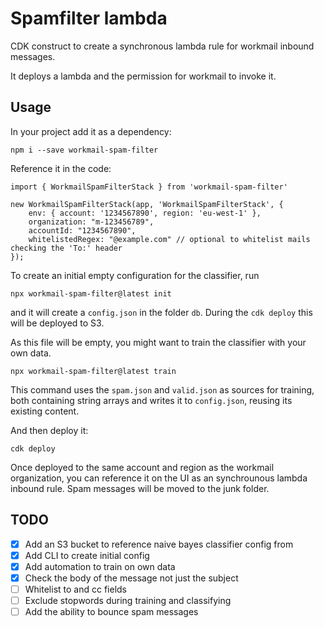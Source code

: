 # Spamfilter lambda

CDK construct to create a synchronous lambda rule for workmail inbound messages.

It deploys a lambda and the permission for workmail to invoke it.

## Usage

In your project add it as a dependency:

    npm i --save workmail-spam-filter

Reference it in the code: 

    import { WorkmailSpamFilterStack } from 'workmail-spam-filter'

    new WorkmailSpamFilterStack(app, 'WorkmailSpamFilterStack', {
        env: { account: '1234567890', region: 'eu-west-1' },
        organization: "m-123456789",
        accountId: "1234567890",
        whitelistedRegex: "@example.com" // optional to whitelist mails checking the 'To:' header
    });

To create an initial empty configuration for the classifier, run 

    npx workmail-spam-filter@latest init

and it will create a `config.json` in the folder `db`. During the `cdk deploy` this will be deployed to S3. 

As this file will be empty, you might want to train the classifier with your own data.

    npx workmail-spam-filter@latest train 

This command uses the `spam.json` and `valid.json` as sources for training, both containing string arrays and writes it to `config.json`, reusing its existing content.

And then deploy it:

    cdk deploy

Once deployed to the same account and region as the workmail organization, you can reference it on the UI as an synchrounous lambda inbound rule. Spam messages will be moved to the junk folder.

## TODO

- [x] Add an S3 bucket to reference naive bayes classifier config from
- [x] Add CLI to create initial config
- [x] Add automation to train on own data
- [x] Check the body of the message not just the subject
- [ ] Whitelist to and cc fields
- [ ] Exclude stopwords during training and classifying
- [ ] Add the ability to bounce spam messages
